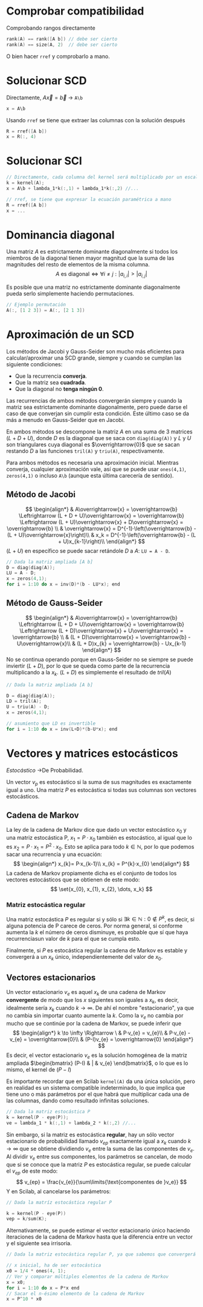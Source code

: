 
# Comprobar compatibilidad

Comprobando rangos directamente
```c
rank(A) == rank([A b]) // debe ser cierto
rank(A) == size(A, 2)  // debe ser cierto
```

O bien hacer `rref` y comprobarlo a mano.
# Solucionar SCD

Directamente, $A\overrightarrow{x} = \overrightarrow{b}$   →  `A\b`
```c
x = A\b
```

Usando `rref` se tiene que extraer las columnas con la solución después
```c
R = rref([A b])
x = R(:, 4)
```

# Solucionar SCI

```c
// Directamente, cada columna del kernel será multiplicado por un escalar diferente (o igual). A\b saca la solución particular, y Kernel(A) es la homogénea (b = (0, 0, ..., 0))
k = kernel(A);
x = A\b + lambda_1*k(:,1) + lambda_1*k(:,2) //...

// rref, se tiene que expresar la ecuación paramétrica a mano
R = rref([A b])
x = ...
```

# Dominancia diagonal

Una matriz $A$ es estrictamente dominante diagonalmente si todos los miembros de la diagonal tienen mayor magnitud que la suma de las magnitudes del resto de elementos de la misma columna.
$$
A\text{ es diagonal} \Leftrightarrow \forall{i \neq j} : |a_{i,i}| > |a_{i,j}|
$$

Es posible que una matriz no estrictamente dominante diagonalmente pueda serlo simplemente haciendo permutaciones.

```c
// Ejemplo permutación
A(:, [1 2 3]) = A(:, [2 1 3])
```

# Aproximación de un SCD

Los métodos de Jacobi y Gauss-Seider son mucho más eficientes para calcular/aproximar una SCD grande, siempre y cuando se cumplan las siguiente condiciones:

- Que la recurrencia **converja**.
- Que la matriz sea **cuadrada**.
- Que la diagonal no **tenga ningún 0**.

Las recurrencias de ambos métodos convergerán siempre y cuando la matriz sea estrictamente dominante diagonalmente, pero puede darse el caso de que converjan sin cumplir esta condición. Este último caso se da más a menudo en Gauss-Seider que en Jacobi.

En ambos métodos se descompone la matriz $A$ en una suma de 3 matrices $(L + D + U)$, donde $D$ es la diagonal que se saca con `diag(diag(A))` y $L$ y $U$ son triangulares cuya diagonal es $\overrightarrow{0}$ que se sacan restando $D$ a las funciones `tril(A)` y `triu(A)`, respectivamente.

Para ambos métodos es necesaria una aproximación inicial. Mientras converja, cualquier aproximación vale, así que se puede usar `ones(4,1)`, `zeros(4,1)` o incluso `A\b` (aunque esta última carecería de sentido).

## Método de Jacobi

$$
\begin{align*}
& A\overrightarrow{x} = \overrightarrow{b} \Leftrightarrow (L + D + U)\overrightarrow{x} = \overrightarrow{b} \Leftrightarrow (L + U)\overrightarrow{x} + D\overrightarrow{x} = \overrightarrow{b} \\ & \overrightarrow{x} = D^{-1}·\left(\overrightarrow{b} - (L + U)\overrightarrow{x}\right)\\
& x_k = D^{-1}·\left(\overrightarrow{b} - (L + U)x_{k-1}\right)\\
\end{align*}
$$
$(L + U)$ en específico se puede sacar retándole $D$ a $A$:  `LU = A - D`.

```c
// Dada la matriz ampliada [A b]
D = diag(diag(A));
LU = A - D;
x = zeros(4,1);
for i = 1:10 do x = inv(D)*(b - LU*x); end
```

## Método de Gauss-Seider

$$
\begin{align*}
& A\overrightarrow{x} = \overrightarrow{b} \Leftrightarrow (L + D + U)\overrightarrow{x} = \overrightarrow{b} \Leftrightarrow (L + D)\overrightarrow{x} + U\overrightarrow{x} = \overrightarrow{b} \\
& (L + D)\overrightarrow{x} = \overrightarrow{b} - U\overrightarrow{x}\\
& (L + D)x_{k} = \overrightarrow{b} - Ux_{k-1}
\end{align*}
$$
No se continua operando porque en Gauss-Seider no se siempre se puede inviertir $(L+D)$, por lo que se queda como parte de la recurrencia multiplicando a la $x_{k}$. $(L+D)$ es simplemente el resultado de $tril(A)$

```c
// Dada la matriz ampliada [A b]

D = diag(diag(A));
LD = tril(A);
U = triu(A) - D;
x = zeros(4,1);

// asumiento que LD es invertible
for i = 1:10 do x = inv(L+D)*(b-U*x); end

```

# Vectores y matrices estocásticos

*Estocástico* →De Probabilidad.

Un vector $v_{p}$ es estocástico si la suma de sus magnitudes es exactamente igual a uno. Una matriz $P$ es estocástica si todas sus columnas son vectores estocásticos.

## Cadena de Markov

La ley de la cadena de Markov dice que dado un vector estocástico $x_{0}$ y una matriz estocástica P, $x_{1} = P·x_{0}$ también es estocástico, al igual que lo es $x_{2} = P·x_{1} = P^{2} · x_{0}$. Esto se aplica para todo $k\in \mathbb{N}$, por lo que podemos sacar una recurrencia y una ecuación:
$$
\begin{align*}
x_{k}= P·x_{k-1}\\
x_{k} = P^{k}·x_{0}
\end{align*}
$$
La cadena de Markov propiamente dicha es el conjunto de todos los vectores estocásticos que se obtienen de este modo:
$$
\set{x_{0}, x_{1}, x_{2}, \dots, x_k}
$$
### Matriz estocástica regular

Una matriz estocástica $P$ es regular si y sólo si $\exists k \in \mathbb{N} : 0 \notin P^{k}$, es decir, si alguna potencia de P carece de ceros. Por norma general, si conforme aumenta la $k$ el número de ceros disminuye, es probable que sí que haya recurrenciasun valor de $k$ para el que se cumpla esto.

Finalmente, si $P$ es estocástica regular la cadena de Markov es estable y convergerá a un $x_{k}$ único, independientemente del valor de $x_{0}$.

## Vectores estacionarios

Un vector estacionario $v_{e}$ es aquel $x_{k}$ de una cadena de Markov **convergente** de modo que los $x$ siguientes son iguales a $x_{k}$, es decir, idealmente sería $x_{k}$ cuando $k \to \infty$. De ahí el nombre "estacionario", ya que no cambia sin importar cuanto aumente la $k$. Como la $v_{e}$ no cambia por mucho que se continúe por la cadena de Markov, se puede inferir que
$$
\begin{align*}
k \to \infty \Rightarrow \ & P·v_{e} = v_{e}\\
& P·v_{e} - v_{e} = \overrightarrow{0}\\
& (P-I)v_{e} = \overrightarrow{0}
\end{align*}
$$
Es decir, el vector estacionario $v_{e}$ es la solución homogénea de la matriz ampliada $\begin{bmatrix} (P-I) & | & v_{e} \end{bmatrix}$, o lo que es lo mismo, el kernel de $(P-I)$

Es importante recordar que en Scilab `kernel(A)` da una única solución, pero en realidad es un sistema compatible indeterminado, lo que implica que tiene uno o más parámetros por el que habrá que multiplicar cada una de las columnas, dando como resultado infinitas soluciones.

```c
// Dada la matriz estocástica P
k = kernel(P - eye(P));
ve = lambda_1 * k(:,1) + lambda_2 * k(:,2) //...
```

Sin embargo, si la matriz es estocástica **regular**, hay un sólo vector estacionario de probabilidad llamado $v_{ep}$  exactamente igual a $x_{k}$ cuando $k \to \infty$  que se obtiene dividiendo $v_{e}$ entre la suma de las componentes de $v_{e}$. Al dividir $v_e$ entre sus componentes, los parámetros se cancelan, de modo que si se conoce que la matriz $P$ es estocástica regular, se puede calcular el $v_{ep}$ de este modo:
$$
v_{ep} = \frac{v_{e}}{\sum\limits{\text{componentes de }v_e}}
$$
Y en Scilab, al cancelarse los parámetros:

```c
// Dada la matríz estocástica regular P

k = kernel(P - eye(P))
vep = k/sum(K);
```

Alternativamente, se puede estimar el vector estacionario único haciendo iteraciones de la cadena de Markov hasta que la diferencia entre un vector y el siguiente sea irrisoria.

```c
// Dada la matriz estocástica regular P, ya que sabemos que convergerá

// x inicial, ha de ser estocástica
x0 = 1/4 * ones(4, 1); 
// Ver y comparar múltiples elementos de la cadena de Markov
x = x0;
for i = 1:10 do x = P*x end
// Sacar el n-ésimo elemento de la cadena de Markov
x = P^10 * x0
```